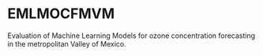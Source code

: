# EMLMOCFMVM
Evaluation of Machine Learning Models for ozone concentration forecasting in the metropolitan Valley of Mexico.
